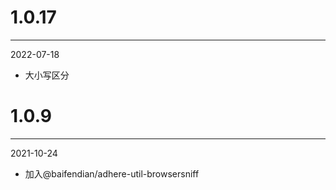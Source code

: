 # 1.0.17

***

2022-07-18

* 大小写区分

# 1.0.9

***

2021-10-24

* 加入@baifendian/adhere-util-browsersniff
